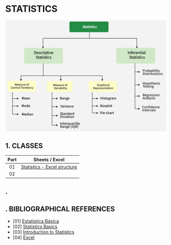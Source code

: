 # STATISTICS

![Statistics - Types](./assets/img/types_of_statistics.png)

## 1. CLASSES

| Part | Sheets / Excel                                                                                  |
|:----:|-------------------------------------------------------------------------------------------------|
|  01  | [Statistics - Excel structure](./assets/files/sheets/Class02.1-Statistics_Excel_structure.xlsx) |
|  02  | []()                                                                                            |

## .

## . BIBLIOGRAPHICAL REFERENCES

- [01] [Estatística Básica](https://www.ufrgs.br/probabilidade-estatistica/extra/material/apostila_de_estatistica_basica.pdf)
- [02] [Statistics Basics](https://www.statisticshowto.com/statistics-basics/)
- [03] [Introduction to Statistics](https://www.geeksforgeeks.org/maths/introduction-to-statistics/)
- [04] [Excel](https://support.microsoft.com/pt-BR/excel)